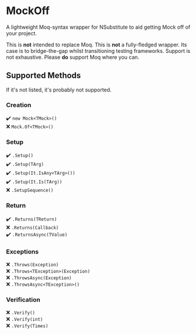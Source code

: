 # MockOff

A lightweight Moq-syntax wrapper for NSubstitute to aid getting Mock off of your project.

This is **not** intended to replace Moq. This is **not** a fully-fledged wrapper. Its case is to bridge-the-gap whilst transitioning testing frameworks. Support is not exhaustive. Please **do** support Moq where you can.

## Supported Methods
If it's not listed, it's probably not supported.

### Creation
:heavy_check_mark: `new Mock<TMock>()`  
:x: `Mock.Of<TMock>()`  

### Setup
:heavy_check_mark: `.Setup()`  
:heavy_check_mark: `.Setup(TArg)`  
:heavy_check_mark: `.Setup(It.IsAny<TArg>())`  
:heavy_check_mark: `.Setup(It.Is(TArg))`  
:x: `.SetupSequence()`

### Return
:heavy_check_mark: `.Returns(TReturn)`  
:x: `.Returns(Callback)`  
:heavy_check_mark: `.ReturnsAsync(TValue)`  

### Exceptions
:x: `.Throws(Exception)`  
:x: `.Throws<TException>(Exception)`  
:x: `.ThrowsAsync(Exception)`  
:x: `.ThrowsAsync<TException>()`  

### Verification
:x: `.Verify()`  
:x: `.Verify(int)`  
:x: `.Verify(Times)`  
